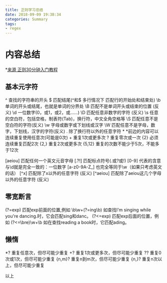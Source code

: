 ```yaml
---
title: 正则学习总结
date: 2018-09-09 19:38:34
categories: Summary
tags: 
- regex
---
```



# 内容总结
*[来源 正则30分钟入门教程](http://deerchao.net/tutorials/regex/regex.htm)

## 基本元字符
^ 查找的字符串的开头
$ 匹配结尾(^和$ 多行情况下 匹配行的开始处和结束处)
\b 单词的开头或结尾，也就是单词的分界处
\B 匹配不是单词开头或结束的位置 (反义)
\d 一位数字(0，或1，或2，或……)
\D 匹配任意非数字的字符 (反义)
\s 任意的空白符，包括空格，制表符(Tab)，换行符，中文全角空格等
\S 匹配任意不是空白符的字符(反义)
\w 字母或数字或下划线或汉字
\W 匹配任意不是字母，数字，下划线，汉字的字符(反义)
. 除了换行符以外的任意字符
\* *前边的内容可以连续重复使用任意次(可能是0次)
\+ 重复1次或更多次
? 重复零次或一次
{2} 必须连续重复匹配2次
{2,} 重复2次或更多次
{5,12} 重复的次数不能少于5次，不能多于12次


<!-- more -->

[aeiou] 匹配任何一个英文元音字母
[.?!] 匹配标点符号(.或?或!)
[0-9] 代表的含意与\d就是完全一致的：一位数字
[a-z0-9A-Z_] 也完全等同于\w（如果只考虑英文的话）
[^x] 匹配除了x以外的任意字符 (反义)
[^aeiou] 匹配除了aeiou这几个字母以外的任意字符 (反义)


## 零宽断言
(?=exp) 匹配exp前面的位置,例如 \b\w+(?=ing\b) 如查找I'm singing while you're dancing.时，它会匹配sing和danc。
(?<=exp) 匹配exp后面的位置，例如 (?<=\bre)\w+\b 如在查找reading a book时，它匹配ading。


## 懒惰
*? 重复任意次，但尽可能少重复
+? 重复1次或更多次，但尽可能少重复
?? 重复0次或1次，但尽可能少重复
{n,m}? 重复n到m次，但尽可能少重复
{n,}? 重复n次以上，但尽可能少重复


以上

